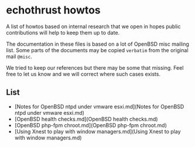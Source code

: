 # echothrust howtos
A list of howtos based on internal research that we open in hopes public contributions will help to keep them up to date.

The documentation in these files is based on a lot of OpenBSD misc mailing list. Some parts of the documents may be copied `verbatim` from the original mail `@misc`.

We tried to keep our references but there may be some that missing.  Feel free to let us know and we will correct where such cases exists.

## List
* [Notes for OpenBSD ntpd under vmware esxi.md](Notes for OpenBSD ntpd under vmware esxi.md)
* [OpenBSD health checks.md](OpenBSD health checks.md)
* [OpenBSD php-fpm chroot.md](OpenBSD php-fpm chroot.md)
* [Using Xnest to play with window managers.md](Using Xnest to play with window managers.md)
